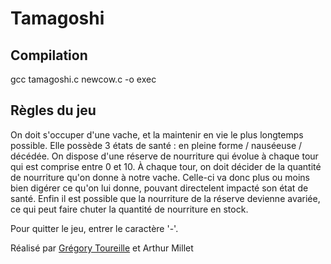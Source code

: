 # Tamagoshi
## Compilation
gcc tamagoshi.c newcow.c -o exec

## Règles du jeu

On doit s'occuper d'une vache, et la maintenir en vie le plus longtemps possible.
Elle possède 3 états de santé : en pleine forme / nauséeuse / décédée.
On dispose d'une réserve de nourriture qui évolue à chaque tour qui est comprise entre 0 et 10.
À chaque tour, on doit décider de la quantité de nourriture qu'on donne à notre vache. Celle-ci va donc plus ou moins bien digérer ce qu'on lui donne, pouvant directelent impacté son état de santé.
Enfin il est possible que la nourriture de la réserve devienne avariée, ce qui peut faire chuter la quantité de nourriture en stock.

Pour quitter le jeu, entrer le caractère '-'.

Réalisé par [Grégory Toureille](https://github.com/nyoukki) et Arthur Millet
